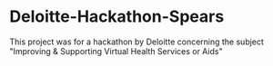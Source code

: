 # Deloitte-Hackathon-Spears
This project was for a hackathon by Deloitte concerning the subject "Improving &amp; Supporting Virtual Health Services or Aids"
